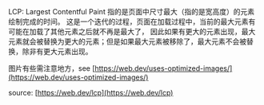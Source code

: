 LCP: Largest Contentful Paint
指的是页面中尺寸最大（指的是宽高度）的元素绘制完成的时间。
这是一个迭代的过程，页面在加载过程中，当前的最大元素有可能在加载了其他元素之后就不再是最大了，
因此如果有更大的元素出现，最大元素就会被替换为更大的元素；但是如果最大元素被移除了，最大元素不会被替换，除非有更大元素出现。

图片有些需注意地方，see [https://web.dev/uses-optimized-images/](https://web.dev/uses-optimized-images/)


source: [https://web.dev/lcp](https://web.dev/lcp)
